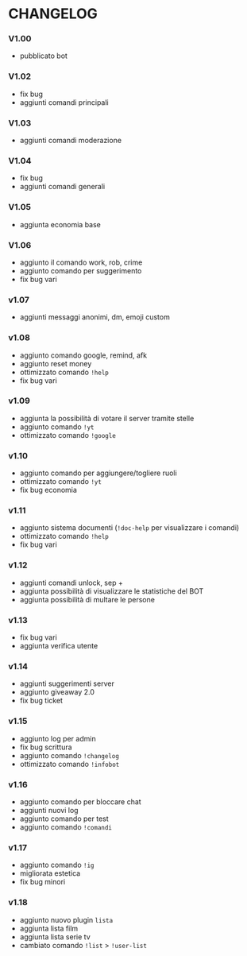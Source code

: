 # CHANGELOG

### __**V1.00**__
- pubblicato bot

### __**V1.02**__
- fix bug 
- aggiunti comandi principali

### __**V1.03**__
- aggiunti comandi moderazione

### __**V1.04**__
- fix bug
- aggiunti comandi generali

### __**V1.05**__
- aggiunta economia base

### __**V1.06**__
- aggiunto il comando work, rob, crime
- aggiunto comando per suggerimento 
- fix bug vari

### __**v1.07**__
- aggiunti messaggi anonimi, dm, emoji custom

### __**v1.08**__
- aggiunto comando google, remind, afk
- aggiunto reset money
- ottimizzato comando `!help`
- fix bug vari

### __**v1.09**__
- aggiunta la possibilità di votare il server tramite stelle
- aggiunto comando `!yt`
- ottimizzato comando `!google`

### __**v1.10**__
- aggiunto comando per aggiungere/togliere ruoli
- ottimizzato comando `!yt`
- fix bug economia

### __**v1.11**__ 
- aggiunto sistema documenti (`!doc-help` per visualizzare i comandi)
- ottimizzato comando `!help`
- fix bug vari

### __**v1.12**__
- aggiunti comandi unlock, sep +
- aggiunta possibilità di visualizzare le statistiche del BOT
- aggiunta possibilità di multare le persone

### __**v1.13**__
- fix bug vari
- aggiunta verifica utente

### __**v1.14**__
- aggiunti suggerimenti server
- aggiunto giveaway 2.0
- fix bug ticket

### __**v1.15**__
- aggiunto log per admin
- fix bug scrittura
- aggiunto comando `!changelog`
- ottimizzato comando `!infobot`


### __**v1.16**__
- aggiunto comando per bloccare chat
- aggiunti nuovi log 
- aggiunto comando per test
- aggiunto comando `!comandi`

### __**v1.17**__
- aggiunto comando `!ig`
- migliorata estetica 
- fix bug minori


### __**v1.18**__
- aggiunto nuovo plugin `lista`
- aggiunta lista film
- aggiunta lista serie tv
- cambiato comando `!list` > `!user-list`
